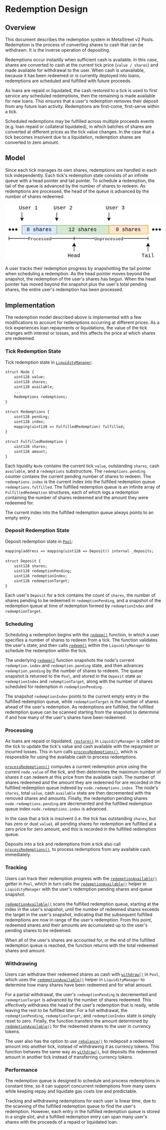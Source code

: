 # Redemption Design

## Overview

This document describes the redemption system in MetaStreet v2 Pools.
Redemption is the process of converting shares to cash that can be withdrawn.
It is the inverse operation of depositing.

Redemptions occur instantly when sufficient cash is available. In this case,
shares are converted to cash at the current tick price (`value / shares`) and
made available for withdrawal to the user. When cash is unavailable, because it
has been redeemed or is currently deployed into loans, redemptions are
scheduled and fulfilled with future proceeds.

As loans are repaid or liquidated, the cash restored to a tick is used to first
service any scheduled redemptions, then the remaining is made available for new
loans. This ensures that a user's redemption removes their deposit from any
future loan activity. Redemptions are first-come, first-serve within a tick.

Scheduled redemptions may be fulfilled across multiple proceeds events (e.g.
loan repaid or collateral liquidated), in which batches of shares are converted
at different prices as the tick value changes. In the case that a tick becomes
insolvent due to a liquidation, redemption shares are converted to zero amount.

## Model

Since each tick manages its own shares, redemptions are handled in each tick
independently. Each tick's redemption state consists of an infinite queue with
a head pointer and tail pointer. To schedule a redemption, the tail of the
queue is advanced by the number of shares to redeem. As redemptions are
processed, the head of the queue is advanced by the number of shares redeemed.

![Redemption Model Figure](redemption-figure1.png)

A user tracks their redemption progress by snapshotting the tail pointer when
scheduling a redemption. As the head pointer moves beyond the snapshot, the
redemption of the user's shares has begun. When the head pointer has moved
beyond the snapshot plus the user's total pending shares, the entire user's
redemption has been processed.

## Implementation

The redemption model described above is implemented with a few modifications to
account for redemptions occurring at different prices. As a tick experiences
loan repayments or liquidations, the value of the tick changes with interest or
losses, and this affects the price at which shares are redeemed.

### Tick Redemption State

Tick redemption state in [`LiquidityManager`](../contracts/LiquidityManager.sol):

``` solidity
struct Node {
    uint128 value;
    uint128 shares;
    uint128 available;
    ...
    Redemptions redemptions;
}

struct Redemptions {
    uint128 pending;
    uint128 index;
    mapping(uint128 => FulfilledRedemption) fulfilled;
}

struct FulfilledRedemption {
    uint128 shares;
    uint128 amount;
}
```

Each liquidity `Node` contains the current tick `value`, outstanding `shares`,
cash `available`, and a `redemptions` substructure. The `redemptions.pending`
counter contains the current pending number of shares to redeem. The
`redemptions.index` is the current index into the fulfilled redemption queue
`redemptions.fulfilled`. The fulfilled redemption queue is an infinite array of
`FulfilledRedemption` structures, each of which logs a redemption containing
the number of shares redeemed and the amount they were redeemed for.

The current index into the fulfilled redemption queue always points to an empty
entry.

### Deposit Redemption State

Deposit redemption state in [`Pool`](../contracts/Pool.sol):

``` solidity
mapping(address => mapping(uint128 => Deposit)) internal _deposits;

struct Deposit {
    uint128 shares;
    uint128 redemptionPending;
    uint128 redemptionIndex;
    uint128 redemptionTarget;
}
```

Each user's `Deposit` for a tick contains the count of `shares`, the number of
shares pending to be redeemed in `redemptionPending`, and a snapshot of the
redemption queue at time of redemption formed by `redemptionIndex` and
`redemptionTarget`.

### Scheduling

Scheduling a redemption begins with the [`redeem()`](../contracts/Pool.sol#L1050) function, in which
a user specifies a number of shares to redeem from a tick. The function
validates the user's state, and then calls [`redeem()`](../contracts/LiquidityManager.sol#L432) within the
`LiquidityManager` to schedule the redemption within the tick.

The underlying [`redeem()`](../contracts/LiquidityManager.sol#L432) function snapshots the node's current `redemption.index`
and `redemption.pending` state, and then advances `redemption.pending` by the
number of shares to redeem. The queue snapshot is returned to the `Pool`, and
stored in the `Deposit` state as `redemptionIndex` and `redemptionTarget`,
along with the number of shares scheduled for redemption in
`redemptionPending`.

The snapshot `redemptionIndex` points to the current empty entry in the
fulfilled redemption queue, while `redemptionTarget` is the number of shares
ahead of the user's redemption. As redemptions are fulfilled, the fulfilled
redemption queue can be scanned starting from the snapshot to determine if and
how many of the user's shares have been redeemed.

### Processing

As loans are repaid or liquidated, [`restore()`](../contracts/LiquidityManager.sol#L401) in `LiquidityManager`
is called on the tick to update the tick's value and cash available with the
repayment or incurred losses. This in turn calls [`processRedemptions()`](../contracts/LiquidityManager.sol#L465),
which is responsible for using the available cash to process redemptions.

[`processRedemptions()`](../contracts/LiquidityManager.sol#L465) computes a current redemption price using the current
`node.value` of the tick, and then determines the maximum number of shares it
can redeem at this price from the available cash. The number of shares redeemed
and the amount they are redeemed for are recorded in the fulfilled redemption
queue indexed by `node.redemptions.index`. The node's `shares`, total `value`,
cash `available` state are then decremented with the removed shares and
amounts. Finally, the redemption pending shares `node.redemptions.pending` are
decremented and the fulfilled redemption queue index `node.redemptions.index`
is advanced.

In the case that a tick is insolvent (i.e. the tick has outstanding `shares`,
but has zero or dust `value`), all pending shares for redemption are fulfilled
at a zero price for zero amount, and this is recorded in the fulfilled
redemption queue.

Deposits into a tick and redemptions from a tick also call
[`processRedemptions()`](../contracts/LiquidityManager.sol#L465), to process redemptions from any available cash
immediately.

### Tracking

Users can track their redemption progress with the
[`redemptionAvailable()`](../contracts/Pool.sol#L1081) getter in `Pool`, which in turn calls the
[`redemptionAvailable()`](../contracts/LiquidityManager.sol#L191) helper in `LiquidityManager` with the user's
redemption pending shares and queue snapshot.

[`redemptionAvailable()`](../contracts/LiquidityManager.sol#L191) scans the fulfilled redemption queue, starting at
the index in the user's snapshot, until the number of redeemed shares exceeds
the target in the user's snapshot, indicating that the subsequent fulfilled
redemptions are now in range of the user's redemption. From this point,
redeemed shares and their amounts are accumulated up to the user's pending
shares to be redeemed.

When all of the user's shares are accounted for, or the end of the fulfilled
redemption queue is reached, the function returns with the total redeemed
shares and amount.

### Withdrawing

Users can withdraw their redeemed shares as cash with [`withdraw()`](../contracts/Pool.sol#L1094) in
`Pool`, which uses the [`redemptionAvailable()`](../contracts/LiquidityManager.sol#L191) helper in `LiquidityManager` to
determine how many shares have been redeemed and for what amount.

For a partial withdrawal, the user's `redemptionPending` is decremented and
`redemptionTarget` is advanced by the number of shares redeemed. This
effectively withdraws the head of the user's redemption that is ready, while
leaving the rest to be fulfilled later. For a full withdrawal, the
`redemptionPending`, `redemptionTarget`, and `redemptionIndex` state is simply
reset to zero. Finally, the function transfers the amount determined by
[`redemptionAvailable()`](../contracts/LiquidityManager.sol#L191) for the redeemed shares to the user in currency
tokens.

The user also has the option to use [`rebalance()`](../contracts/Pool.sol#L1133) to redeposit a
redeemed amount into another tick, instead of withdrawing it as currency
tokens. This function behaves the same way as [`withdraw()`](../contracts/Pool.sol#L1094), but deposits the
redeemed amount in another tick instead of transferring currency tokens.

### Performance

The redemption queue is designed to schedule and process redemptions in
constant time, so it can support concurrent redemptions from many users while
keeping repay and liquidate gas costs low and predictable.

Tracking and withdrawing redemptions for each user is linear time, due to the
scanning of the fulfilled redemption queue to find the user's redemption.
However, each entry in the fulfilled redemption queue is stored in a single
slot, and a fulfilled redemption entry can span many user's shares with the
proceeds of a repaid or liquidated loan.

